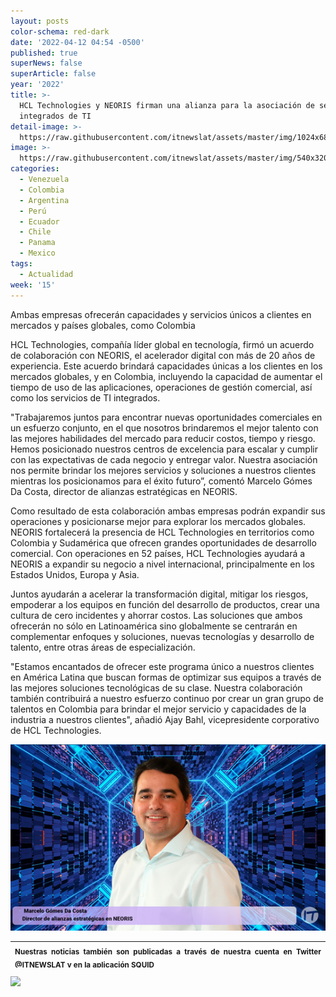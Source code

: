 ```yaml
---
layout: posts
color-schema: red-dark
date: '2022-04-12 04:54 -0500'
published: true
superNews: false
superArticle: false
year: '2022'
title: >-
  HCL Technologies y NEORIS firman una alianza para la asociación de servicios
  integrados de TI
detail-image: >-
  https://raw.githubusercontent.com/itnewslat/assets/master/img/1024x680/Marcelo-Gomes-Da-Costa-g.jpg
image: >-
  https://raw.githubusercontent.com/itnewslat/assets/master/img/540x320/Marcelo-Gomes-Da-Costa-p.jpg
categories:
  - Venezuela
  - Colombia
  - Argentina
  - Perú
  - Ecuador
  - Chile
  - Panama
  - Mexico
tags:
  - Actualidad
week: '15'
---
```

Ambas empresas ofrecerán capacidades y servicios únicos a clientes en mercados y países globales, como Colombia
 
HCL Technologies, compañía líder global en tecnología, firmó un acuerdo de colaboración con NEORIS, el acelerador digital con más de 20 años de experiencia. Este acuerdo brindará capacidades únicas a los clientes en los mercados globales, y en Colombia, incluyendo la capacidad de aumentar el tiempo de uso de las aplicaciones, operaciones de gestión comercial, así como los servicios de TI integrados.
 
"Trabajaremos juntos para encontrar nuevas oportunidades comerciales en un esfuerzo conjunto, en el que nosotros brindaremos el mejor talento con las mejores habilidades del mercado para reducir costos, tiempo y riesgo. Hemos posicionado nuestros centros de excelencia para escalar y cumplir con las expectativas de cada negocio y entregar valor. Nuestra asociación nos permite brindar los mejores servicios y soluciones a nuestros clientes mientras los posicionamos para el éxito futuro”, comentó Marcelo Gómes Da Costa, director de alianzas estratégicas en NEORIS.
 
Como resultado de esta colaboración ambas empresas podrán expandir sus operaciones y posicionarse mejor para explorar los mercados globales. NEORIS fortalecerá la presencia de HCL Technologies en territorios como Colombia y Sudamérica que ofrecen grandes oportunidades de desarrollo comercial. Con operaciones en 52 países, HCL Technologies ayudará a NEORIS a expandir su negocio a nivel internacional, principalmente en los Estados Unidos, Europa y Asia.
 
Juntos ayudarán a acelerar la transformación digital, mitigar los riesgos, empoderar a los equipos en función del desarrollo de productos, crear una cultura de cero incidentes y ahorrar costos. Las soluciones que ambos ofrecerán no sólo en Latinoamérica sino globalmente se centrarán en complementar enfoques y soluciones, nuevas tecnologías y desarrollo de talento, entre otras áreas de especialización.
 
"Estamos encantados de ofrecer este programa único a nuestros clientes en América Latina que buscan formas de optimizar sus equipos a través de las mejores soluciones tecnológicas de su clase. Nuestra colaboración también contribuirá a nuestro esfuerzo continuo por crear un gran grupo de talentos en Colombia para brindar el mejor servicio y capacidades de la industria a nuestros clientes", añadió Ajay Bahl, vicepresidente corporativo de HCL Technologies.

![](https://raw.githubusercontent.com/itnewslat/assets/master/img/540x320/Marcelo-Gomes-Da-Costa-p.jpg)

<table style="height: 42px;" width="569">
<tbody>
<tr>
<td style="text-align: justify;"><sub><strong>Nuestras noticias también son publicadas a través de nuestra cuenta en Twitter <a href="https://twitter.com/itnewslat?lang=es">@ITNEWSLAT</a> y en la aplicación <a href="https://squidapp.co/en/">SQUID</a></strong></sub></td>
</tr>
</tbody>
</table>

<img src="https://tracker.metricool.com/c3po.jpg?hash=56f88a41e39ab42c063cc51676587a04"/>